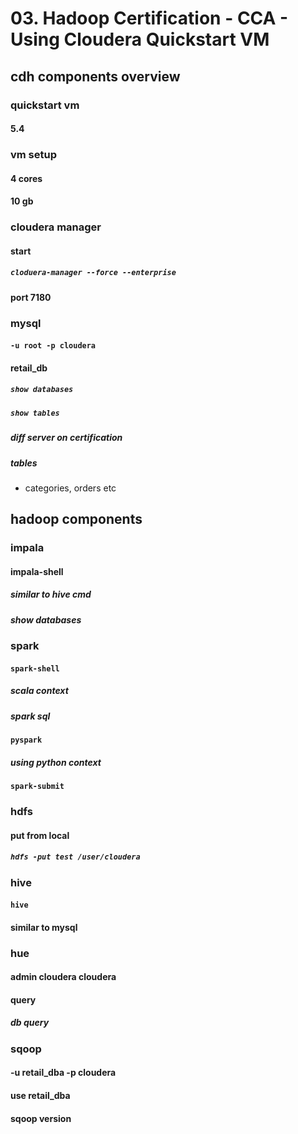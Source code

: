 # 03. Hadoop Certification - CCA - Using Cloudera Quickstart VM

## cdh components overview

### quickstart vm

#### 5.4

### vm setup

#### 4 cores

#### 10 gb

### cloudera manager

#### start

##### `cloduera-manager --force --enterprise`

#### port 7180

### mysql

#### `-u root -p cloudera`

#### retail_db

##### `show databases`

##### `show tables`

##### diff server on certification

##### tables

* categories, orders etc

## hadoop components

### impala

#### impala-shell

##### similar to hive cmd

##### show databases

### spark

#### `spark-shell`

##### scala context

##### spark sql

#### `pyspark`

##### using  python context

#### `spark-submit`

### hdfs

#### put from local

##### `hdfs -put test /user/cloudera`

### hive

#### `hive`

#### similar to mysql

### hue

#### admin cloudera cloudera

#### query

##### db query

### sqoop

#### -u retail_dba -p cloudera

#### use retail_dba

#### sqoop version
